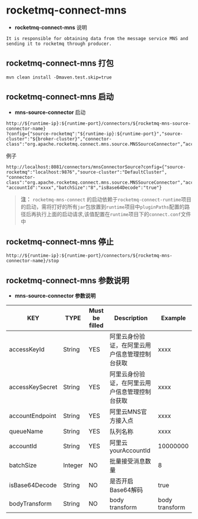 # rocketmq-connect-mns
* **rocketmq-connect-mns** 说明
```
It is responsible for obtaining data from the message service MNS and sending it to rocketmq through producer.
```

## rocketmq-connect-mns 打包
```
mvn clean install -Dmaven.test.skip=true
```

## rocketmq-connect-mns 启动

* **mns-source-connector** 启动

```
http://${runtime-ip}:${runtime-port}/connectors/${rocketmq-mns-source-connector-name}
?config={"source-rocketmq":"${runtime-ip}:${runtime-port}","source-cluster":"${broker-cluster}","connector-class":"org.apache.rocketmq.connect.mns.source.MNSSourceConnector",“accessKeyId”:"${accessKeyId}",accessKeySecret”:"${accessKeySecret}",accountEndpoint”:"${accountEndpoint}",queueName”:"${queueName}","accountId":"${accountId}","batchSize":"${batchSize}","isBase64Decode":"${isBase64Decode}"}
```

例子

```
http://localhost:8081/connectors/mnsConnectorSource?config={"source-rocketmq":"localhost:9876","source-cluster":"DefaultCluster",
"connector-class":"org.apache.rocketmq.connect.mns.source.MNSSourceConnector","accessKeyId":"xxxx","accessKeySecret":"xxxx","accountEndpoint":"xxxx","queueName":"xxxx",
"accountId":"xxxx","batchSize":"8","isBase64Decode":"true"}
```

>**注：** `rocketmq-mns-connect` 的启动依赖于`rocketmq-connect-runtime`项目的启动，需将打好的所有`jar`包放置到`runtime`项目中`pluginPaths`配置的路径后再执行上面的启动请求,该值配置在`runtime`项目下的`connect.conf`文件中

## rocketmq-connect-mns 停止

```
http://${runtime-ip}:${runtime-port}/connectors/${rocketmq-mns-connector-name}/stop
```

## rocketmq-connect-mns 参数说明
* **mns-source-connector 参数说明**

| KEY             | TYPE    | Must be filled | Description             | Example  
|-----------------|---------|----------------|-------------------------|----------|
| accessKeyId     | String  | YES            | 阿里云身份验证，在阿里云用户信息管理控制台获取 | xxxx     |
| accessKeySecret | String  | YES            | 阿里云身份验证，在阿里云用户信息管理控制台获取 | xxxx     |
| accountEndpoint | String  | YES            | 阿里云MNS官方接入点             | xxxx     |
| queueName       | String  | YES            | 队列名称                    | xxxx     |
| accountId       | String  | YES            | 阿里云yourAccountId        | 10000000 |
| batchSize       | Integer | NO            | 批量接受消息数量                | 8        |
| isBase64Decode  | String  | NO             | 是否开启Base64解码            | true     |
| bodyTransform   | String | NO             | body transform                          | body transform |

